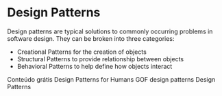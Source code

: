 # Design Patterns

Design patterns are typical solutions to commonly occurring problems in software design. They can be broken into three categories:

- Creational Patterns for the creation of objects
- Structural Patterns to provide relationship between objects
- Behavioral Patterns to help define how objects interact

<ResourceGroupTitle>Conteúdo grátis</ResourceGroupTitle>
<BadgeLink colorScheme='yellow' badgeText='Leia' href='https://github.com/kamranahmedse/design-patterns-for-humans'>Design Patterns for Humans</BadgeLink>
<BadgeLink colorScheme='yellow' badgeText='Leia' href='https://springframework.guru/gang-of-four-design-patterns/'>GOF design patterns</BadgeLink>
<BadgeLink colorScheme='yellow' badgeText='Leia' href='https://refactoring.guru/design-patterns'>Design Patterns</BadgeLink>
